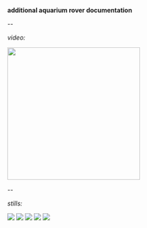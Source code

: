 **additional aquarium rover documentation**

--

*video:*


<a href="https://youtu.be/QvTAp0UEjik"><img src="https://pbs.twimg.com/media/CVzPSQ5WUAEGo-c.png" height=300></a>


--

*stills:*

<img src="https://pbs.twimg.com/media/CW9OKs6UwAEkchD.jpg">
<img src="https://pbs.twimg.com/media/CW9PHi0UAAIWFug.png">
<img src="https://pbs.twimg.com/media/CW9OJk_U0AAYo95.jpg">
<img src="https://pbs.twimg.com/media/CW9ONlIUQAAXT4z.png">
<img src="https://pbs.twimg.com/media/CW9ONrKUoAA9vd1.png">
